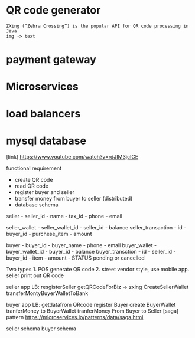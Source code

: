 # QR code generator
    ZXing (“Zebra Crossing”) is the popular API for QR code processing in Java
    img -> text 
# payment gateway
# Microservices
# load balancers
# mysql database

[link] https://www.youtube.com/watch?v=rdJIM3jcICE

functional requirement

- create QR code
- read QR code
- register buyer and seller
- transfer money from buyer to seller (distributed)
- database schema


seller
    - seller_id
    - name
    - tax_id
    - phone
    - email

seller_wallet
    - seller_wallet_id
    - seller_id
    - balance
seller_transaction
    - id
    - buyer_id
    - purchese_item
    - amount

buyer
    - buyer_id
    - buyer_name
    - phone
    - email
buyer_wallet
    - buyer_wallet_id
    - buyer_id
    - balance
buyer_transction
    - id
    - seller_id
    - buyer_id
    - item
    - amount
    - STATUS pending or cancelled


Two types
    1. POS generate QR code
    2. street vendor style, use mobile app. seller print out QR code





seller app
    LB: resgisterSeller
        getQRCodeForBiz -> zxing
        CreateSellerWallet
        transferMontyBuyerWalletToBank


buyer app
    LB: getdatafrom QRcode
        register Buyer
        create BuyerWallet
        tranferMoney to BuyerWallet
        tranferMoney From Buyer to Seller [saga] pattern  https://microservices.io/patterns/data/saga.html


seller schema
buyer schema


